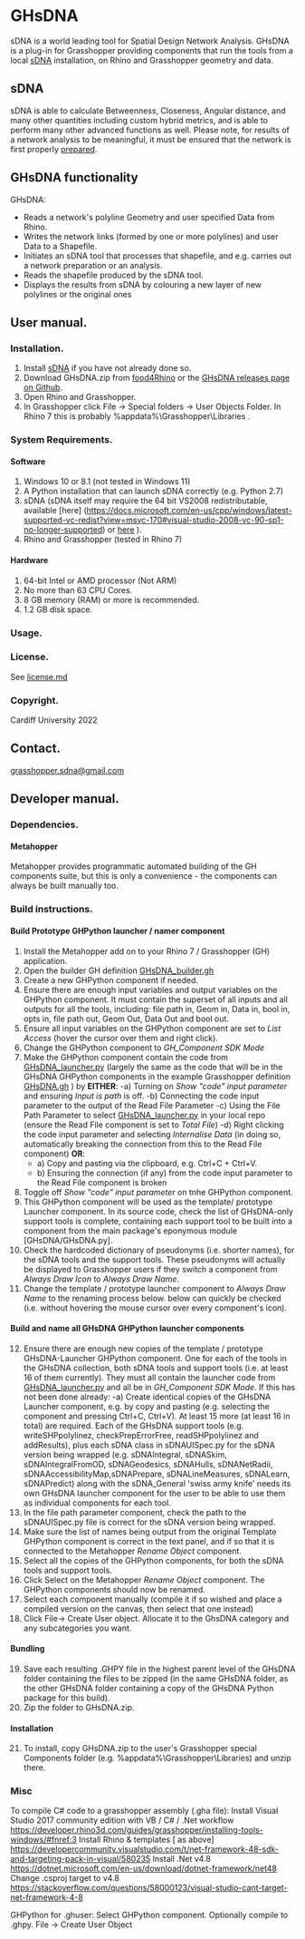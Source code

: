# GHsDNA

sDNA is a world leading tool for Spatial Design Network Analysis.  GHsDNA is a plug-in for Grasshopper providing components that run the tools from a local [sDNA](https://sdna.cardiff.ac.uk/sdna/) installation, on Rhino and Grasshopper geometry and data.  

## sDNA
sDNA is able to calculate Betweenness, Closeness, Angular distance, and many other quantities including custom hybrid metrics, and is able to perform many other advanced functions as well.  Please note, for results of a network analysis to be meaningful, it must be ensured that the network is first properly [prepared](https://sdna.cardiff.ac.uk/sdna/wp-content/downloads/documentation/manual/sDNA_manual_v4_1_0/network_preparation.html).

## GHsDNA functionality
GHsDNA: 
  - Reads a network's polyline Geometry and user specified Data from Rhino. <!-- TODO or reads a network from Geometry and Data created in Grasshopper, the Data Tree being in our required format -->
  - Writes the network links (formed by one or more polylines) and user Data to a Shapefile.  
  - Initiates an sDNA tool that processes that shapefile, and e.g. carries out a network preparation or an analysis.
  - Reads the shapefile produced by the sDNA tool.
  - Displays the results from sDNA by colouring a new layer of new polylines or the original ones

## User manual.  

### Installation.
1. Install [sDNA](https://sdna.cardiff.ac.uk/sdna/wp-content/downloads/documentation/manual/sDNA_manual_v4_1_0/installation_usage.html) if you have not already done so.
2. Download GHsDNA.zip from [food4Rhino](https://www.food4rhino.com) or the [GHsDNA releases page on Github](https://www.example.com).
3. Open Rhino and Grasshopper.
4. In Grasshopper click File -> Special folders -> User Objects Folder.  In Rhino 7 this is probably %appdata%\Grasshopper\Libraries  .  

### System Requirements. 
#### Software
1. Windows 10 or 8.1 (not tested in Windows 11) 
2. A Python installation that can launch sDNA correctly (e.g. Python 2.7)
3. sDNA (sDNA itself may require the 64 bit VS2008 redistributable, available [here] (https://docs.microsoft.com/en-us/cpp/windows/latest-supported-vc-redist?view=msvc-170#visual-studio-2008-vc-90-sp1-no-longer-supported) or [here](https://download.microsoft.com/download/5/D/8/5D8C65CB-C849-4025-8E95-C3966CAFD8AE/vcredist_x64.exe ) ).
4. Rhino and Grasshopper (tested in Rhino 7)
#### Hardware
1. 64-bit Intel or AMD processor (Not ARM) 
2. No more than 63 CPU Cores. 
3. 8 GB memory (RAM) or more is recommended. 
4. 1.2 GB disk space. 


### Usage.  

### License.
See [license.md](license.md)

### Copyright.

Cardiff University 2022

## Contact.  
grasshopper.sdna@gmail.com

## Developer manual.  

### Dependencies.
#### Metahopper 
Metahopper provides programmatic automated building of the GH components suite, but this is only a convenience - the components can always be built manually too.

### Build instructions.
#### Build Prototype GHPython launcher / namer component
1. Install the Metahopper add on to your Rhino 7 / Grasshopper (GH) application.  
2. Open the builder GH definition [GHsDNA_builder.gh](devtools/GHsDNA_builder.gh)
3. Create a new GHPython component if needed.
4. Ensure there are enough input variables and output variables on the GHPython component. It must contain the superset of all inputs and all outputs for all the tools, including: file path in, Geom in, Data in, bool in, opts in, file path out, Geom Out, Data Out and bool out.
5. Ensure all input variables on the GHPython component are set to *List Access* (hover the cursor over them and right click). <!-- Set data input and output variables to tree access? -->
6. Change the GHPython component to *GH_Component SDK Mode*
7.  Make the GHPython component contain the code from [GHsDNA_launcher.py](GHsDNA_launcher.py) (largely the same as the 
code that will be in the GHsDNA GHPython components in the example Grasshopper definition [GHsDNA.gh](GHsDNA.gh) ) by 
**EITHER**:
    -a) Turning on *Show "code" input parameter* and ensuring *Input is path* is off.
    -b) Connecting the code input parameter to the output of the Read File Parameter
    -c) Using the File Path Parameter to select [GHsDNA_launcher.py](GHsDNA_launcher.py) in your local repo (ensure the Read File component is set to *Total File*)
    -d) Right clicking the code input parameter and selecting *Internalise Data* (in doing so, automatically breaking the connection from this to the Read File component)
**OR**:
    - a) Copy and pasting via the clipboard, e.g. Ctrl+C + Ctrl+V.
    - b) Ensuring the connection  (if any) from the code input parameter to the Read File component is broken
8. Toggle off *Show "code" input parameter* on tnhe GHPython component.
9.  This GHPython component will be used as the template/ prototype Launcher component.  In its source code, check the list of GHsDNA-only support tools is complete, containing each support tool to be built into a component from the main package's eponymous module [GHsDNA/GHsDNA.py].
10. Check the hardcoded dictionary of pseudonyms (i.e. shorter names), for the sDNA tools and the support tools.  These pseudonyms will actually be displayed to Grasshopper users if they switch a component from *Always Draw Icon* to *Always Draw Name*.    
11. Change the template / prototype launcher component to *Always Draw Name* to the renaming process below. below can quickly be checked (i.e. without hovering the mouse cursor over every component's icon).

#### Build and name all GHsDNA GHPython launcher components
12. Ensure there are enough new copies of the template / prototype GHsDNA-Launcher GHPython component.  One for each of the tools in the GHsDNA collection, both sDNA tools and support tools (i.e. at least 16 of them currently).  They must all contain the launcher code from [GHsDNA_launcher.py](GHsDNA_launcher.py) and all be in *GH_Component SDK Mode*.  If this has not been done already:
   -a) Create identical copies of the GHsDNA Launcher component, e.g. by copy and pasting (e.g. selecting the component and pressing Ctrl+C, Ctrl+V).  At least 15 more (at least 16  in total) are required.  Each of the GHsDNA support tools (e.g. writeSHPpolylinez, checkPrepErrorFree, readSHPpolylinez and addResults), plus each sDNA class in sDNAUISpec.py for the sDNA version being wrapped (e.g. sDNAIntegral, sDNASkim, sDNAIntegralFromOD, sDNAGeodesics, sDNAHulls, sDNANetRadii, sDNAAccessibilityMap,sDNAPrepare, sDNALineMeasures, sDNALearn, sDNAPredict) along with the sDNA_General 'swiss army knife' needs its own GHsDNA launcher component for the user to be able to use them as individual components for each tool.  
13. In the file path parameter component, check the path to the sDNAUISpec.py file is correct for the sDNA version being wrapped.
14. Make sure the list of names being output from the original Template GHPython component is correct in the text panel, and if so that it is connected to the Metahopper *Rename Object* component.
15. Select all the copies of the GHPython components, for both the sDNA tools and support tools.
16. Click Select on the Metahopper *Rename Object* component.  The GHPython components should now be renamed.
17. Select each component manually (compile it if so wished and place a compiled version on the canvas, then select that one instead)
18. Click File-> Create User object.  Allocate it to the GhsDNA category and any subcategories you want.
#### Bundling
19. Save each resulting .GHPY file in the highest parent level of the GHsDNA folder containing the files to be zipped (in the same GHsDNA folder, as the other GHsDNA folder containing a copy of the GHsDNA Python package for this build).
20. Zip the folder to GHsDNA.zip.
#### Installation
21. To install, copy GHsDNA.zip to the user's Grasshopper special Components folder (e.g. %appdata%\Grasshopper\Libraries) and unzip there.
  

### Misc
To compile C# code to a grasshopper assembly (.gha file):
Install Visual Studio 2017 community edition with VB / C# / .Net workflow https://developer.rhino3d.com/guides/grasshopper/installing-tools-windows/#fnref:3
Install Rhino & templates [ as above] https://developercommunity.visualstudio.com/t/net-framework-48-sdk-and-targeting-pack-in-visual/580235
Install .Net v4.8 https://dotnet.microsoft.com/en-us/download/dotnet-framework/net48
Change .csproj target to v4.8 https://stackoverflow.com/questions/58000123/visual-studio-cant-target-net-framework-4-8

GHPython for .ghuser:
Select GHPython component.   Optionally compile to .ghpy.  File -> Create User Object



